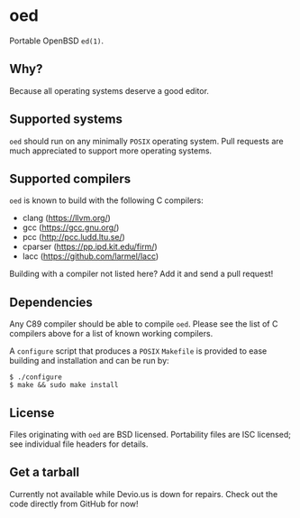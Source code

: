 oed
===
Portable OpenBSD `ed(1)`.

Why?
----
Because all operating systems deserve a good editor.

Supported systems
-----------------
`oed` should run on any minimally `POSIX` operating system.
Pull requests are much appreciated to support more operating systems.

Supported compilers
-------------------
`oed` is known to build with the following C compilers:
* clang (https://llvm.org/)
* gcc (https://gcc.gnu.org/)
* pcc (http://pcc.ludd.ltu.se/)
* cparser (https://pp.ipd.kit.edu/firm/)
* lacc (https://github.com/larmel/lacc)

Building with a compiler not listed here? Add it and send a pull request!

Dependencies
------------
Any C89 compiler should be able to compile `oed`. Please see the
list of C compilers above for a list of known working compilers.

A `configure` script that produces a `POSIX` `Makefile` is provided to
ease building and installation and can be run by:
```
$ ./configure
$ make && sudo make install
```

License
-------
Files originating with `oed` are BSD licensed.
Portability files are ISC licensed; see individual file headers
for details.

Get a tarball
-------------
Currently not available while Devio.us is down for repairs.
Check out the code directly from GitHub for now!
